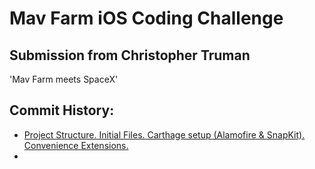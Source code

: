 # Mav Farm iOS Coding Challenge
## Submission from Christopher Truman

'Mav Farm meets SpaceX'

## Commit History:
* [Project Structure. Initial Files. Carthage setup (Alamofire & SnapKit). Convenience Extensions.](https://github.com/jstart/MavFarm_SpaceX/commit/a877cbe55ca925b746b6a152a76ab8d678d1bf76)
* []()
